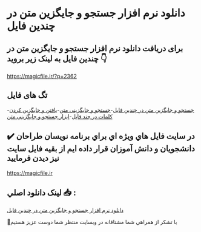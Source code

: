 # دانلود نرم افزار جستجو و جایگزین متن در چندین فایل

## برای دریافت دانلود نرم افزار جستجو و جایگزین متن در چندین فایل به لینک زیر بروید 👇

https://magicfile.ir/?p=2362

## تگ های فایل

-[جستجو و جایگزین متن در چندین فایل](https://magicfile.ir/product/%d9%86%d8%b1%d9%85-%d8%a7%d9%81%d8%b2%d8%a7%d8%b1-%d8%ac%d8%b3%d8%aa%d8%ac%d9%88-%d9%88-%d8%ac%d8%a7%db%8c%da%af%d8%b2%db%8c%d9%86-%d9%85%d8%aa%d9%86-%d8%af%d8%b1-%da%86%d9%86%d8%af%db%8c%d9%86-%d9%81%d8%a7%db%8c%d9%84/)-[جستجو و جایگزینی متن](https://magicfile.ir/product/%d9%86%d8%b1%d9%85-%d8%a7%d9%81%d8%b2%d8%a7%d8%b1-%d8%ac%d8%b3%d8%aa%d8%ac%d9%88-%d9%88-%d8%ac%d8%a7%db%8c%da%af%d8%b2%db%8c%d9%86-%d9%85%d8%aa%d9%86-%d8%af%d8%b1-%da%86%d9%86%d8%af%db%8c%d9%86-%d9%81%d8%a7%db%8c%d9%84/)-[یافتن و جایگزین کردن کلمات در چند فایل](https://magicfile.ir/product/%d9%86%d8%b1%d9%85-%d8%a7%d9%81%d8%b2%d8%a7%d8%b1-%d8%ac%d8%b3%d8%aa%d8%ac%d9%88-%d9%88-%d8%ac%d8%a7%db%8c%da%af%d8%b2%db%8c%d9%86-%d9%85%d8%aa%d9%86-%d8%af%d8%b1-%da%86%d9%86%d8%af%db%8c%d9%86-%d9%81%d8%a7%db%8c%d9%84/)-[ابزار جستجو و جایگزینی متن](https://magicfile.ir/product/%d9%86%d8%b1%d9%85-%d8%a7%d9%81%d8%b2%d8%a7%d8%b1-%d8%ac%d8%b3%d8%aa%d8%ac%d9%88-%d9%88-%d8%ac%d8%a7%db%8c%da%af%d8%b2%db%8c%d9%86-%d9%85%d8%aa%d9%86-%d8%af%d8%b1-%da%86%d9%86%d8%af%db%8c%d9%86-%d9%81%d8%a7%db%8c%d9%84/)

## ✔️ در سايت فايل هاي ويژه اي براي برنامه نويسان طراحان دانشجويان و دانش آموزان قرار داده ايم از بقيه فايل سايت نيز ديدن فرماييد

https://magicfile.ir


## لينک دانلود اصلي 📥 :

[دانلود نرم افزار جستجو و جایگزین متن در چندین فایل](https://magicfile.ir/product/%d9%86%d8%b1%d9%85-%d8%a7%d9%81%d8%b2%d8%a7%d8%b1-%d8%ac%d8%b3%d8%aa%d8%ac%d9%88-%d9%88-%d8%ac%d8%a7%db%8c%da%af%d8%b2%db%8c%d9%86-%d9%85%d8%aa%d9%86-%d8%af%d8%b1-%da%86%d9%86%d8%af%db%8c%d9%86-%d9%81%d8%a7%db%8c%d9%84/) 


🙏با تشکر از همراهي شما مشتاقانه در وبسایت منتظر شما دوست عزیز هستیم

